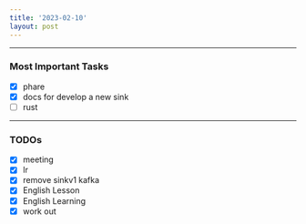 ```yaml
---
title: '2023-02-10'
layout: post
---
```


---
### Most Important Tasks

- [x] phare
- [x] docs for develop a new sink
- [ ] rust

---

### TODOs
- [x] meeting
- [x] lr
- [x] remove sinkv1 kafka
- [x] English Lesson
- [x] English Learning
- [x] work out
